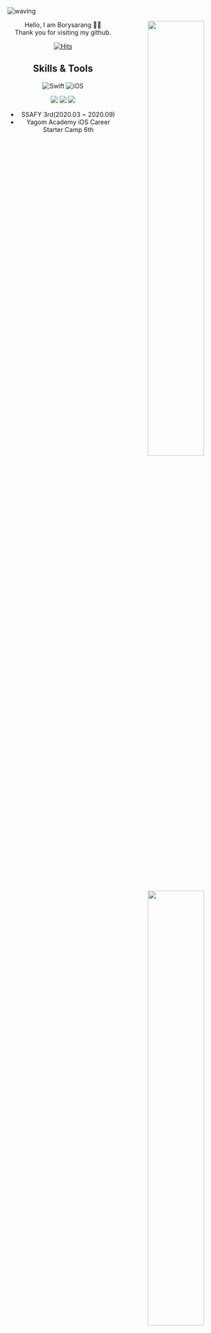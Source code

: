 ![waving](https://capsule-render.vercel.app/api?type=waving&height=200&text=Welcome&fontAlign=80&fontAlignY=40&color=gradient)


<div align="center">
<img align="right" width="50%" src="https://github-readme-stats.vercel.app/api?username=yusw10&show_icons=true&theme=radical%22/%3E"/>

<div align="left">
  <div align="center">
Hello, I am Borysarang 🙌🏻 <br>
  <div align="center">
Thank you for visiting my github. <br>
  
[![Hits](https://hits.seeyoufarm.com/api/count/incr/badge.svg?url=https%3A%2F%2Fgithub.com%2Fyusw10&count_bg=%2379C83D&title_bg=%23555555&icon=&icon_color=%23E7E7E7&title=hits&edge_flat=false)](https://hits.seeyoufarm.com)</br>
   
 <img align="right" width="50%" src="https://github-readme-stats.vercel.app/api/top-langs/?username=yusw10&theme=dracula&exclude_repo=Computer-Science-Engineering&layout=compact&langs_count=10%22/%3E"></a>

## Skills & Tools
<div align="center">

![Swift](https://img.shields.io/badge/Swift-FA7343?style=flat-square&logo=Swift&logoColor=white) 
![iOS](https://img.shields.io/badge/iOS-222222?style=flat-square&logo=Apple&logoColor=white) <br>
  
<img src="https://img.shields.io/badge/XCode-147EFB?style=flat-square&logo=xcode&logoColor=white"/>
  
<img src="https://img.shields.io/badge/GitHub-181717?style=flat-square&logo=github&logoColor=white%22/%3E">
  
<img src="https://img.shields.io/badge/Git-F05032?style=flat-square&logo=Git&logoColor=white"/>
  
</div>
   
- SSAFY 3rd(2020.03 ~ 2020.09)
- Yagom Academy iOS Career Starter Camp 6th
 <br>

</div>

